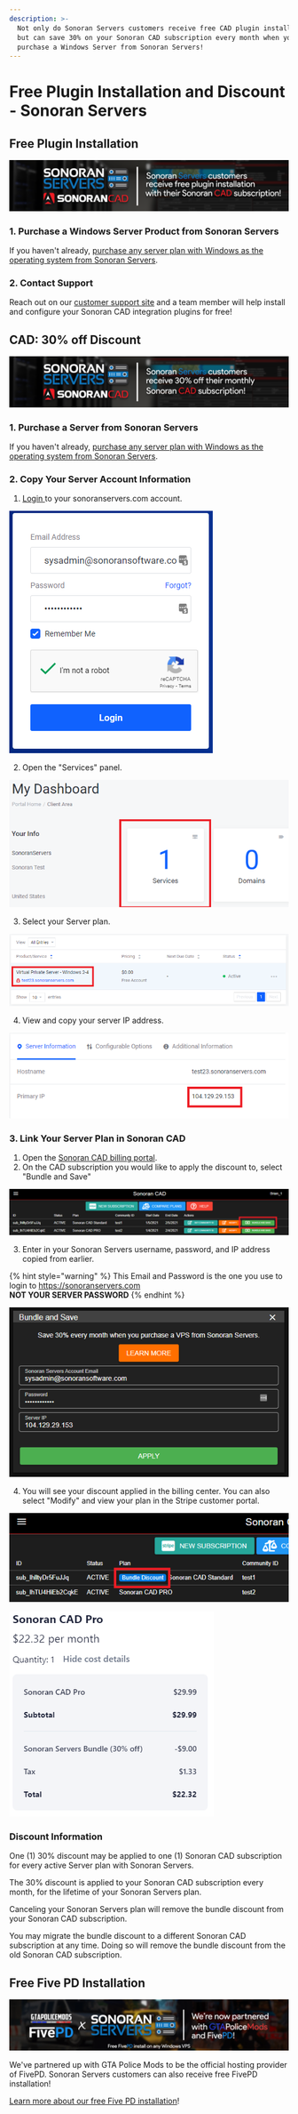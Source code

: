 ```yaml
---
description: >-
  Not only do Sonoran Servers customers receive free CAD plugin installation,
  but can save 30% on your Sonoran CAD subscription every month when you
  purchase a Windows Server from Sonoran Servers!
---
```


# Free Plugin Installation and Discount - Sonoran Servers

## Free Plugin Installation

![](../../.gitbook/assets/banner_2.png)

### 1. Purchase a Windows Server Product from Sonoran Servers

If you haven't already, [purchase any server plan with Windows as the operating system from Sonoran Servers](https://info.sonoranservers.com/tutorials/windows-server/purchasing-and-getting-started).

### 2. Contact Support

Reach out on our [customer support site](https://support.sonoransoftware.com) and a team member will help install and configure your Sonoran CAD integration plugins for free!

## CAD: 30% off Discount

![Sonoran Servers &amp; Sonoran CAD - Bundle and Save!](../../.gitbook/assets/image%20%2889%29.png)

### 1. Purchase a Server from Sonoran Servers

If you haven't already, [purchase any ](https://info.sonoranservers.com/tutorials/windows-server/purchasing-and-getting-started)[server plan with Windows as the operating system](https://info.sonoranservers.com/tutorials/windows-server/purchasing-and-getting-started)[ from Sonoran Servers](https://info.sonoranservers.com/tutorials/windows-server/purchasing-and-getting-started).

### 2. Copy Your Server Account Information

1. [Login ](https://sonoranservers.com/index.php?rp=/login)to your sonoranservers.com account.

![Sonoran Servers - Login](../../.gitbook/assets/image%20%2882%29%20%281%29.png)



2. Open the "Services" panel.

![Sonoran Servers - Service Panel](../../.gitbook/assets/image%20%2886%29.png)

3. Select your Server plan.

![Sonoran Servers - Products &amp; Plans](../../.gitbook/assets/image%20%2884%29.png)

4. View and copy your server IP address.

![Sonoran Servers - Server Information](../../.gitbook/assets/image%20%2883%29.png)

### 3. Link Your Server Plan in Sonoran CAD

1. Open the [Sonoran CAD billing portal](accessing-the-payment-center.md).
2. On the CAD subscription you would like to apply the discount to, select "Bundle and Save"

![Sonoran CAD - Billing Portal](../../.gitbook/assets/image%20%2888%29%20%281%29.png)

3. Enter in your Sonoran Servers username, password, and IP address copied from earlier.

{% hint style="warning" %}
This Email and Password is the one you use to login to https://sonoranservers.com  
**NOT YOUR SERVER PASSWORD**
{% endhint %}

![Sonoran CAD - Bundle and Save](../../.gitbook/assets/image%20%2885%29.png)

4. You will see your discount applied in the billing center. You can also select "Modify" and view your plan in the Stripe customer portal.

![Sonoran CAD - Bundle Discount Applied](../../.gitbook/assets/image%20%2887%29.png)

![Stripe - Bundle Discount Applied](../../.gitbook/assets/image%20%2890%29.png)

### Discount Information

One \(1\) 30% discount may be applied to one \(1\) Sonoran CAD subscription for every active Server plan with Sonoran Servers.

The 30% discount is applied to your Sonoran CAD subscription every month, for the lifetime of your Sonoran Servers plan.

Canceling your Sonoran Servers plan will remove the bundle discount from your Sonoran CAD subscription.

You may migrate the bundle discount to a different Sonoran CAD subscription at any time. Doing so will remove the bundle discount from the old Sonoran CAD subscription.

## Free Five PD Installation

![Sonoran Servers - Free Five PD Installation](../../.gitbook/assets/image%20%28127%29.png)

We've partnered up with GTA Police Mods to be the official hosting provider of FivePD. Sonoran Servers customers can also receive free FivePD installation!

[Learn more about our free Five PD installation](https://sonoranservers.com/fivepd.php)!

